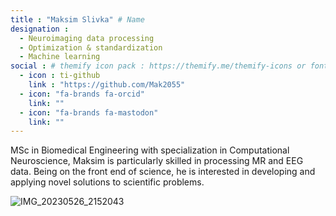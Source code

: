 ```yaml
---
title : "Maksim Slivka" # Name
designation : 
  - Neuroimaging data processing
  - Optimization & standardization
  - Machine learning
social : # themify icon pack : https://themify.me/themify-icons or fontawesome (https://fontawesome.com/icons)
  - icon : ti-github 
    link : "https://github.com/Mak2055"
  - icon: "fa-brands fa-orcid"
    link: ""
  - icon: "fa-brands fa-mastodon"
    link: ""
---
```


MSc in Biomedical Engineering with specialization in Computational Neuroscience, Maksim is particularly skilled in processing MR and EEG data. Being on the front end of science, he is interested in developing and applying novel solutions to scientific problems.

![IMG_20230526_2152043](https://github.com/capro-uio/capro-uio.github.io/assets/94443666/cf7d32e0-0bb5-4784-9445-5c577d3b6025)
